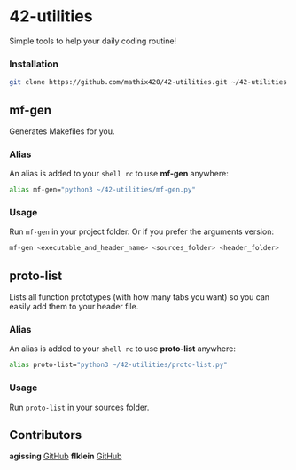 # 42-utilities
Simple tools to help your daily coding routine!
### Installation
```bash
git clone https://github.com/mathix420/42-utilities.git ~/42-utilities && sh ~/42-utilities/install.sh
```

## mf-gen
Generates Makefiles for you.
### Alias
An alias is added to your `shell rc` to use **mf-gen** anywhere:
```bash
alias mf-gen="python3 ~/42-utilities/mf-gen.py"
```
### Usage
Run `mf-gen` in your project folder.
Or if you prefer the arguments version:
```bash
mf-gen <executable_and_header_name> <sources_folder> <header_folder>
```

## proto-list
Lists all function prototypes (with how many tabs you want) so you can easily add them to your header file.
### Alias
An alias is added to your `shell rc` to use **proto-list** anywhere:
```bash
alias proto-list="python3 ~/42-utilities/proto-list.py"
```
### Usage
Run `proto-list` in your sources folder.

## Contributors
**agissing** [GitHub](https://github.com/mathix420)
**flklein** [GitHub](https://github.com/floklein)
